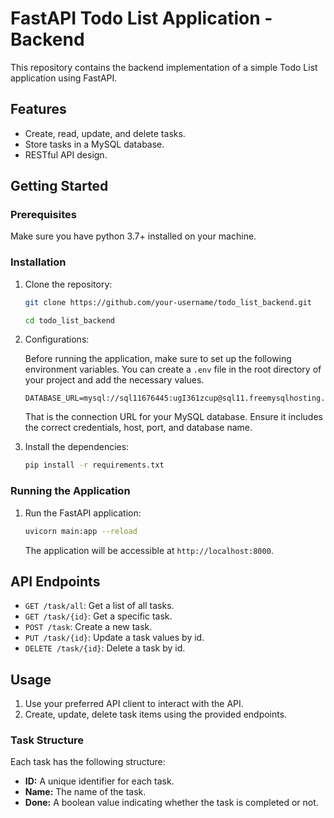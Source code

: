 # FastAPI Todo List Application - Backend

This repository contains the backend implementation of a simple Todo List application using FastAPI.

## Features

- Create, read, update, and delete tasks.
- Store tasks in a MySQL database.
- RESTful API design.

## Getting Started
### Prerequisites

Make sure you have python 3.7+ installed on your machine.

### Installation

1. Clone the repository:

    ```bash
    git clone https://github.com/your-username/todo_list_backend.git

    cd todo_list_backend
    ```

2. Configurations:

    Before running the application, make sure to set up the following environment variables. You can create a `.env` file in the root directory of your project and add the necessary values.

    ```env
    DATABASE_URL=mysql://sql11676445:ugI361zcup@sql11.freemysqlhosting.net:3306/sql11676445
    ```

    That is the connection URL for your MySQL database. Ensure it includes the correct credentials, host, port, and database name.

3. Install the dependencies:

    ```bash
    pip install -r requirements.txt
    ```

### Running the Application

1. Run the FastAPI application:

    ```bash
    uvicorn main:app --reload
    ```

    The application will be accessible at `http://localhost:8000`.

## API Endpoints

- `GET /task/all`: Get a list of all tasks.
- `GET /task/{id}`: Get a specific task.
- `POST /task`: Create a new task.
- `PUT /task/{id}`: Update a task values by id.
- `DELETE /task/{id}`: Delete a task by id.


## Usage

1. Use your preferred API client to interact with the API.
2. Create, update, delete task items using the provided endpoints.

### Task Structure

Each task has the following structure:
- **ID:** A unique identifier for each task.
- **Name:** The name of the task.
- **Done:** A boolean value indicating whether the task is completed or not.

